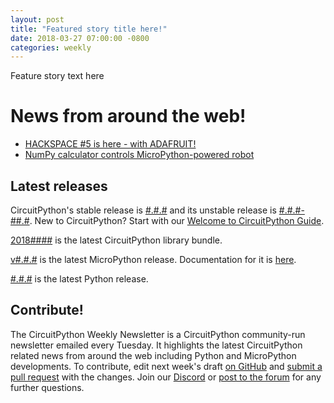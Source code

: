 ```yaml
---
layout: post
title: "Featured story title here!"
date: 2018-03-27 07:00:00 -0800
categories: weekly
---
```


Feature story text here

# News from around the web!
* [HACKSPACE #5 is here - with ADAFRUIT!](https://hackspace.raspberrypi.org/issues/5)
* [NumPy calculator controls MicroPython-powered robot](https://youtu.be/Az5W-PsQP64)

## Latest releases

CircuitPython's stable release is [#.#.#](https://github.com/adafruit/circuitpython/releases/latest)
and its unstable release is [#.#.#-##.#](https://github.com/adafruit/circuitpython/releases). New to
CircuitPython? Start with our
[Welcome to CircuitPython Guide](https://learn.adafruit.com/welcome-to-circuitpython).

[2018####](https://github.com/adafruit/Adafruit_CircuitPython_Bundle/releases/latest) is the latest
CircuitPython library bundle.

[v#.#.#](https://micropython.org/download) is the latest MicroPython release. Documentation for it
is [here](http://docs.micropython.org/en/latest/pyboard/).

[#.#.#](https://www.python.org/downloads/) is the latest Python release.

## Contribute!

The CircuitPython Weekly Newsletter is a CircuitPython community-run newsletter emailed every
Tuesday. It highlights the latest CircuitPython related news from around the web including Python
and MicroPython developments. To contribute, edit next week's draft [on GitHub](https://github.com/adafruit/circuitpython-weekly-newsletter/tree/gh-pages/_drafts) and
[submit a pull request](https://help.github.com/articles/editing-files-in-your-repository/) with the
changes. Join our [Discord](https://adafru.it/discord) or [post to the
forum](https://forums.adafruit.com/viewforum.php?f=60) for any further questions.
